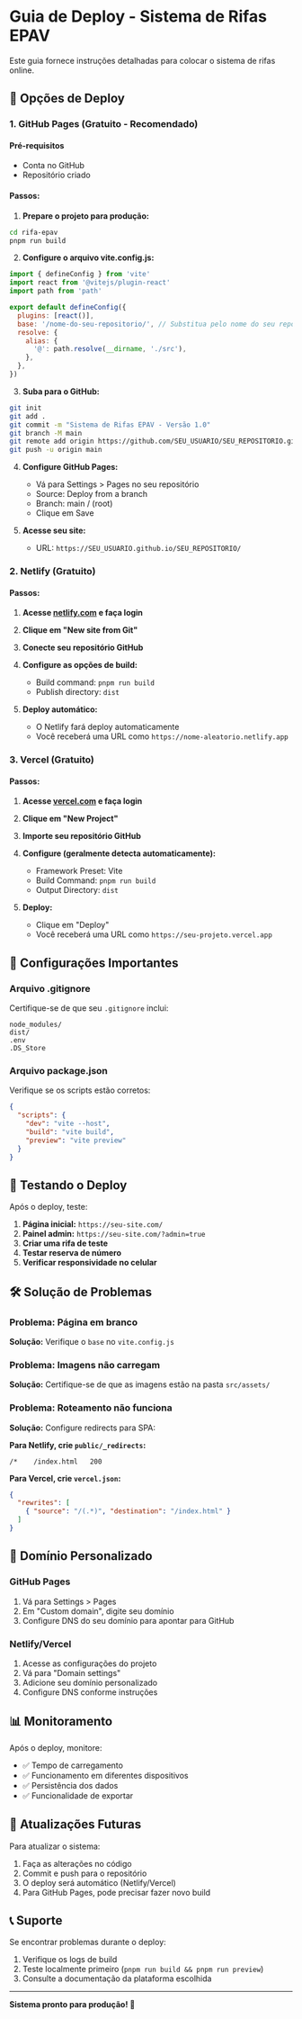 # Guia de Deploy - Sistema de Rifas EPAV

Este guia fornece instruções detalhadas para colocar o sistema de rifas online.

## 🎯 Opções de Deploy

### 1. GitHub Pages (Gratuito - Recomendado)

#### Pré-requisitos
- Conta no GitHub
- Repositório criado

#### Passos:

1. **Prepare o projeto para produção:**
```bash
cd rifa-epav
pnpm run build
```

2. **Configure o arquivo vite.config.js:**
```javascript
import { defineConfig } from 'vite'
import react from '@vitejs/plugin-react'
import path from 'path'

export default defineConfig({
  plugins: [react()],
  base: '/nome-do-seu-repositorio/', // Substitua pelo nome do seu repo
  resolve: {
    alias: {
      '@': path.resolve(__dirname, './src'),
    },
  },
})
```

3. **Suba para o GitHub:**
```bash
git init
git add .
git commit -m "Sistema de Rifas EPAV - Versão 1.0"
git branch -M main
git remote add origin https://github.com/SEU_USUARIO/SEU_REPOSITORIO.git
git push -u origin main
```

4. **Configure GitHub Pages:**
   - Vá para Settings > Pages no seu repositório
   - Source: Deploy from a branch
   - Branch: main / (root)
   - Clique em Save

5. **Acesse seu site:**
   - URL: `https://SEU_USUARIO.github.io/SEU_REPOSITORIO/`

### 2. Netlify (Gratuito)

#### Passos:

1. **Acesse [netlify.com](https://netlify.com) e faça login**

2. **Clique em "New site from Git"**

3. **Conecte seu repositório GitHub**

4. **Configure as opções de build:**
   - Build command: `pnpm run build`
   - Publish directory: `dist`

5. **Deploy automático:**
   - O Netlify fará deploy automaticamente
   - Você receberá uma URL como `https://nome-aleatorio.netlify.app`

### 3. Vercel (Gratuito)

#### Passos:

1. **Acesse [vercel.com](https://vercel.com) e faça login**

2. **Clique em "New Project"**

3. **Importe seu repositório GitHub**

4. **Configure (geralmente detecta automaticamente):**
   - Framework Preset: Vite
   - Build Command: `pnpm run build`
   - Output Directory: `dist`

5. **Deploy:**
   - Clique em "Deploy"
   - Você receberá uma URL como `https://seu-projeto.vercel.app`

## 🔧 Configurações Importantes

### Arquivo .gitignore
Certifique-se de que seu `.gitignore` inclui:
```
node_modules/
dist/
.env
.DS_Store
```

### Arquivo package.json
Verifique se os scripts estão corretos:
```json
{
  "scripts": {
    "dev": "vite --host",
    "build": "vite build",
    "preview": "vite preview"
  }
}
```

## 📱 Testando o Deploy

Após o deploy, teste:

1. **Página inicial:** `https://seu-site.com/`
2. **Painel admin:** `https://seu-site.com/?admin=true`
3. **Criar uma rifa de teste**
4. **Testar reserva de número**
5. **Verificar responsividade no celular**

## 🛠️ Solução de Problemas

### Problema: Página em branco
**Solução:** Verifique o `base` no `vite.config.js`

### Problema: Imagens não carregam
**Solução:** Certifique-se de que as imagens estão na pasta `src/assets/`

### Problema: Roteamento não funciona
**Solução:** Configure redirects para SPA:

**Para Netlify, crie `public/_redirects`:**
```
/*    /index.html   200
```

**Para Vercel, crie `vercel.json`:**
```json
{
  "rewrites": [
    { "source": "/(.*)", "destination": "/index.html" }
  ]
}
```

## 🔐 Domínio Personalizado

### GitHub Pages
1. Vá para Settings > Pages
2. Em "Custom domain", digite seu domínio
3. Configure DNS do seu domínio para apontar para GitHub

### Netlify/Vercel
1. Acesse as configurações do projeto
2. Vá para "Domain settings"
3. Adicione seu domínio personalizado
4. Configure DNS conforme instruções

## 📊 Monitoramento

Após o deploy, monitore:
- ✅ Tempo de carregamento
- ✅ Funcionamento em diferentes dispositivos
- ✅ Persistência dos dados
- ✅ Funcionalidade de exportar

## 🚀 Atualizações Futuras

Para atualizar o sistema:
1. Faça as alterações no código
2. Commit e push para o repositório
3. O deploy será automático (Netlify/Vercel)
4. Para GitHub Pages, pode precisar fazer novo build

## 📞 Suporte

Se encontrar problemas durante o deploy:
1. Verifique os logs de build
2. Teste localmente primeiro (`pnpm run build && pnpm run preview`)
3. Consulte a documentação da plataforma escolhida

---

**Sistema pronto para produção! 🎉**
